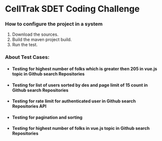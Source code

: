 <h1> CellTrak SDET Coding Challenge </h1>

<h3> How to configure the project in a system </h3> 
<ol>
  <li> Download the sources. </li>
  <li> Build the maven project build. </li>
  <li>Run the test.</li>
 </ol>

<h3>About Test Cases: </h3>
<ul>
  <li><h4>Testing for highest number of folks which is greater then 205 in vue.js topic in Github search Repositories</h4></li>
  <li><h4>Testing for list of users sorted by des and page limit of 15 count in Github search Repositories</h4></li>
  <li><h4>Testing for rate limit for authenticated user in Github search Repositories API</h4></li>
  <li><h4>Testing for pagination and sorting </h4></li>
  <li><h4>Testing for highest number of folks in vue.js topic in Github search Repositories</h4></li>
  
</ul>
